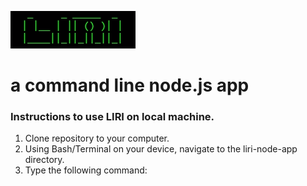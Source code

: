 ![alt text](https://github.com/novakjason/liri-node-app/blob/master/images/LIRI.png "LIRI")
# a command line node.js app

### Instructions to use LIRI on local machine.
1. Clone repository to your computer.
2. Using Bash/Terminal on your device, navigate to the liri-node-app directory.
3. Type the following command:
